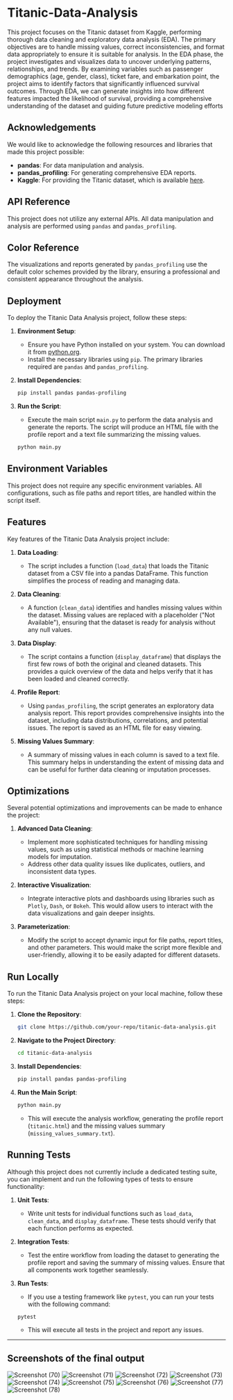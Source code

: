 # Titanic-Data-Analysis

This project focuses on the Titanic dataset from Kaggle, performing thorough data cleaning and exploratory data analysis (EDA). The primary objectives are to handle missing values, correct inconsistencies, and format data appropriately to ensure it is suitable for analysis. In the EDA phase, the project investigates and visualizes data to uncover underlying patterns, relationships, and trends. By examining variables such as passenger demographics (age, gender, class), ticket fare, and embarkation point, the project aims to identify factors that significantly influenced survival outcomes. Through EDA, we can generate insights into how different features impacted the likelihood of survival, providing a comprehensive understanding of the dataset and guiding future predictive modeling efforts

## Acknowledgements
We would like to acknowledge the following resources and libraries that made this project possible:
- **pandas**: For data manipulation and analysis.
- **pandas_profiling**: For generating comprehensive EDA reports.
- **Kaggle**: For providing the Titanic dataset, which is available [here](https://www.kaggle.com/c/titanic/data).

## API Reference
This project does not utilize any external APIs. All data manipulation and analysis are performed using `pandas` and `pandas_profiling`.

## Color Reference
The visualizations and reports generated by `pandas_profiling` use the default color schemes provided by the library, ensuring a professional and consistent appearance throughout the analysis.

## Deployment
To deploy the Titanic Data Analysis project, follow these steps:

1. **Environment Setup**:
   - Ensure you have Python installed on your system. You can download it from [python.org](https://www.python.org/).
   - Install the necessary libraries using `pip`. The primary libraries required are `pandas` and `pandas_profiling`.

2. **Install Dependencies**:
    ```bash
    pip install pandas pandas-profiling
    ```

3. **Run the Script**:
   - Execute the main script `main.py` to perform the data analysis and generate the reports. The script will produce an HTML file with the profile report and a text file summarizing the missing values.
    ```bash
    python main.py
    ```

## Environment Variables
This project does not require any specific environment variables. All configurations, such as file paths and report titles, are handled within the script itself.

## Features
Key features of the Titanic Data Analysis project include:

1. **Data Loading**:
   - The script includes a function (`load_data`) that loads the Titanic dataset from a CSV file into a pandas DataFrame. This function simplifies the process of reading and managing data.

2. **Data Cleaning**:
   - A function (`clean_data`) identifies and handles missing values within the dataset. Missing values are replaced with a placeholder ("Not Available"), ensuring that the dataset is ready for analysis without any null values.

3. **Data Display**:
   - The script contains a function (`display_dataframe`) that displays the first few rows of both the original and cleaned datasets. This provides a quick overview of the data and helps verify that it has been loaded and cleaned correctly.

4. **Profile Report**:
   - Using `pandas_profiling`, the script generates an exploratory data analysis report. This report provides comprehensive insights into the dataset, including data distributions, correlations, and potential issues. The report is saved as an HTML file for easy viewing.

5. **Missing Values Summary**:
   - A summary of missing values in each column is saved to a text file. This summary helps in understanding the extent of missing data and can be useful for further data cleaning or imputation processes.

## Optimizations
Several potential optimizations and improvements can be made to enhance the project:

1. **Advanced Data Cleaning**:
   - Implement more sophisticated techniques for handling missing values, such as using statistical methods or machine learning models for imputation.
   - Address other data quality issues like duplicates, outliers, and inconsistent data types.

2. **Interactive Visualization**:
   - Integrate interactive plots and dashboards using libraries such as `Plotly`, `Dash`, or `Bokeh`. This would allow users to interact with the data visualizations and gain deeper insights.

3. **Parameterization**:
   - Modify the script to accept dynamic input for file paths, report titles, and other parameters. This would make the script more flexible and user-friendly, allowing it to be easily adapted for different datasets.

## Run Locally
To run the Titanic Data Analysis project on your local machine, follow these steps:

1. **Clone the Repository**:
    ```bash
    git clone https://github.com/your-repo/titanic-data-analysis.git
    ```

2. **Navigate to the Project Directory**:
    ```bash
    cd titanic-data-analysis
    ```

3. **Install Dependencies**:
    ```bash
    pip install pandas pandas-profiling
    ```

4. **Run the Main Script**:
    ```bash
    python main.py
    ```

   - This will execute the analysis workflow, generating the profile report (`titanic.html`) and the missing values summary (`missing_values_summary.txt`).

## Running Tests
Although this project does not currently include a dedicated testing suite, you can implement and run the following types of tests to ensure functionality:

1. **Unit Tests**:
   - Write unit tests for individual functions such as `load_data`, `clean_data`, and `display_dataframe`. These tests should verify that each function performs as expected.

2. **Integration Tests**:
   - Test the entire workflow from loading the dataset to generating the profile report and saving the summary of missing values. Ensure that all components work together seamlessly.

3. **Run Tests**:
   - If you use a testing framework like `pytest`, you can run your tests with the following command:
    ```bash
    pytest
    ```

   - This will execute all tests in the project and report any issues.

---

## Screenshots of the final output 
![Screenshot (70)](https://github.com/KartikyeThakur/Titanic-Data-Analysis/assets/172358250/3bf11b6d-ee33-4e51-8690-6e05cc2d4706)
![Screenshot (71)](https://github.com/KartikyeThakur/Titanic-Data-Analysis/assets/172358250/da66616c-053d-480c-9c90-656c412eaca8)
![Screenshot (72)](https://github.com/KartikyeThakur/Titanic-Data-Analysis/assets/172358250/ae4fd6e6-f13b-4cce-b1e1-1e1704d0e53a)
![Screenshot (73)](https://github.com/KartikyeThakur/Titanic-Data-Analysis/assets/172358250/cbf829b6-5ef6-49fc-9467-2f9c30c45f26)
![Screenshot (74)](https://github.com/KartikyeThakur/Titanic-Data-Analysis/assets/172358250/d7bb1aed-bc63-45b9-acf6-05bc7f370260)
![Screenshot (75)](https://github.com/KartikyeThakur/Titanic-Data-Analysis/assets/172358250/57895a73-0f1d-4d4e-86fa-0334a3719dab)
![Screenshot (76)](https://github.com/KartikyeThakur/Titanic-Data-Analysis/assets/172358250/37bd693e-bfec-48e6-8af0-1fef549fa991)
![Screenshot (77)](https://github.com/KartikyeThakur/Titanic-Data-Analysis/assets/172358250/910064cc-b3c1-4430-b951-4f56b5963ee9)
![Screenshot (78)](https://github.com/KartikyeThakur/Titanic-Data-Analysis/assets/172358250/22555eb8-d3a3-4526-b493-8739440bc25b)


